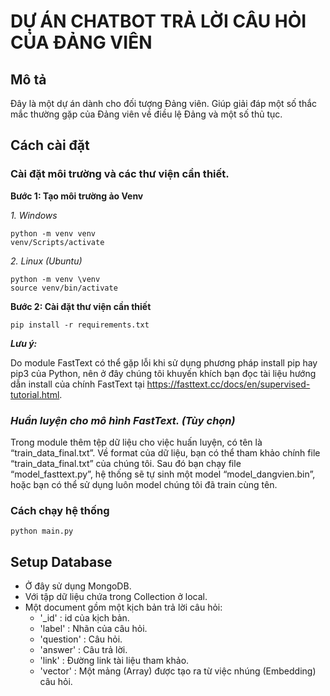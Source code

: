 # DỰ ÁN CHATBOT TRẢ LỜI CÂU HỎI CỦA ĐẢNG VIÊN

## Mô tả

Đây là một dự án dành cho đối tượng Đảng viên. Giúp giải đáp một số thắc mắc thường gặp của Đảng viên về điều lệ Đảng và một số thủ tục.
 
## Cách cài đặt

### Cài đặt môi trường và các thư viện cần thiết.

**Bước 1: Tạo môi trường ảo Venv**

*1. Windows*

    python -m venv venv
    venv/Scripts/activate

*2. Linux (Ubuntu)*

    python -m venv \venv
    source venv/bin/activate

**Bước 2: Cài đặt thư viện cần thiết**

    pip install -r requirements.txt

**_Lưu ý:_**

Do module FastText có thể gặp lỗi khi sử dụng phương pháp install pip hay pip3 của Python, nên ở đây chúng tôi khuyến khích bạn đọc tài liệu hướng dẫn install của chính FastText tại https://fasttext.cc/docs/en/supervised-tutorial.html.

### *Huẩn luyện cho mô hình FastText. (Tùy chọn)*

Trong module thêm tệp dữ liệu cho việc huấn luyện, có tên là “train_data_final.txt”. Về format của dữ liệu, bạn có thể tham khảo chính file “train_data_final.txt” của chúng tôi. Sau đó bạn chạy file “model_fasttext.py”, hệ thống sẽ tự sinh một model “model_dangvien.bin”, hoặc bạn có thể sử dụng luôn model chúng tôi đã train cùng tên. 

### Cách chạy hệ thống

    python main.py

## Setup Database

- Ở đây sử dụng MongoDB.
- Với tập dữ liệu chứa trong Collection ở local.
- Một document gồm một kịch bản trả lời câu hỏi:
     + '_id' : id của kịch bản.
     + 'label' : Nhãn của câu hỏi.
     + 'question' : Câu hỏi.
     + 'answer' : Câu trả lời.
     + 'link' : Đường link tài liệu tham khảo.
     + 'vector' : Một mảng (Array) được tạo ra từ việc nhúng (Embedding) câu hỏi.
